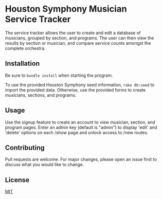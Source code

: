 # Houston Symphony Musician Service Tracker

The service tracker allows the user to create and edit a database of musicians, grouped by section, and programs. The user can then view the results by section or musician, and compare service counts amongst the complete orchestra. 

## Installation

Be sure to `bundle install` when starting the program. 

To use the provided Houston Symphony seed information, `rake db:seed` to import the provided data.
Otherwise, use the provided forms to create musicians, sections, and programs. 

## Usage

Use the signup feature to create an account to view musician, section, and program pages. Enter an admin key (default is "admin") to display 'edit' and 'delete' options on each /show page and unlock access to /new routes.

## Contributing
Pull requests are welcome. For major changes, please open an issue first to discuss what you would like to change.


## License
[MIT](https://choosealicense.com/licenses/mit/)
